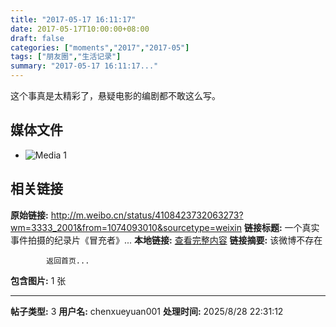 ```yaml
---
title: "2017-05-17 16:11:17"
date: 2017-05-17T10:00:00+08:00
draft: false
categories: ["moments","2017","2017-05"]
tags: ["朋友圈","生活记录"]
summary: "2017-05-17 16:11:17..."
---
```


这个事真是太精彩了，悬疑电影的编剧都不敢这么写。

## 媒体文件

- ![Media 1](/Moments/photos/2017-05-17/201705171611170.jpg)

## 相关链接

**原始链接:** http://m.weibo.cn/status/4108423732063273?wm=3333_2001&from=1074093010&sourcetype=weixin
**链接标题:** 一个真实事件拍摄的纪录片《冒充者》...
**本地链接:** [查看完整内容](/link_content/2017/05/2017-05-17/link_content/)
**链接摘要:** 该微博不存在
    
            返回首页...
**包含图片:** 1 张

---

**帖子类型:** 3
**用户名:** chenxueyuan001
**处理时间:** 2025/8/28 22:31:12